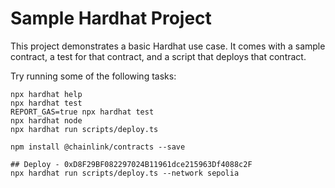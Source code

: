 # Sample Hardhat Project

This project demonstrates a basic Hardhat use case. It comes with a sample contract, a test for that contract, and a script that deploys that contract.

Try running some of the following tasks:

```shell
npx hardhat help
npx hardhat test
REPORT_GAS=true npx hardhat test
npx hardhat node
npx hardhat run scripts/deploy.ts

npm install @chainlink/contracts --save

## Deploy - 0xD8F29BF082297024B11961dce215963Df4088c2F
npx hardhat run scripts/deploy.ts --network sepolia

```

